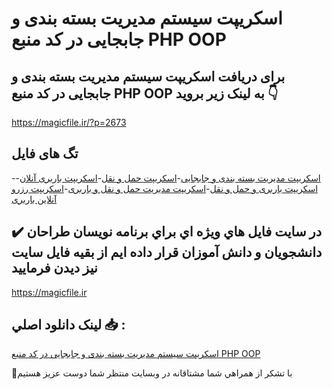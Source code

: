 # اسکریپت سیستم مدیریت بسته بندی و جابجایی در کد منبع PHP OOP

## برای دریافت اسکریپت سیستم مدیریت بسته بندی و جابجایی در کد منبع PHP OOP به لینک زیر بروید 👇

https://magicfile.ir/?p=2673

## تگ های فایل

-[اسکریپت مدیریت بسته بندی و جابجایی](https://magicfile.ir/product/%d8%a7%d8%b3%da%a9%d8%b1%db%8c%d9%be%d8%aa%d8%b3%db%8c%d8%b3%d8%aa%d9%85-%d9%85%d8%af%db%8c%d8%b1%db%8c%d8%aa-%d8%a8%d8%b3%d8%aa%d9%87-%d8%a8%d9%86%d8%af%db%8c-%d9%88-%d8%ac%d8%a7%d8%a8%d8%ac%d8%a7%db%8c%db%8c-php/)-[اسکریپت حمل و نقل](https://magicfile.ir/product/%d8%a7%d8%b3%da%a9%d8%b1%db%8c%d9%be%d8%aa%d8%b3%db%8c%d8%b3%d8%aa%d9%85-%d9%85%d8%af%db%8c%d8%b1%db%8c%d8%aa-%d8%a8%d8%b3%d8%aa%d9%87-%d8%a8%d9%86%d8%af%db%8c-%d9%88-%d8%ac%d8%a7%d8%a8%d8%ac%d8%a7%db%8c%db%8c-php/)-[اسکریپت باربری آنلان](https://magicfile.ir/product/%d8%a7%d8%b3%da%a9%d8%b1%db%8c%d9%be%d8%aa%d8%b3%db%8c%d8%b3%d8%aa%d9%85-%d9%85%d8%af%db%8c%d8%b1%db%8c%d8%aa-%d8%a8%d8%b3%d8%aa%d9%87-%d8%a8%d9%86%d8%af%db%8c-%d9%88-%d8%ac%d8%a7%d8%a8%d8%ac%d8%a7%db%8c%db%8c-php/)-[اسکریپت باربری و حمل و نقل](https://magicfile.ir/product/%d8%a7%d8%b3%da%a9%d8%b1%db%8c%d9%be%d8%aa%d8%b3%db%8c%d8%b3%d8%aa%d9%85-%d9%85%d8%af%db%8c%d8%b1%db%8c%d8%aa-%d8%a8%d8%b3%d8%aa%d9%87-%d8%a8%d9%86%d8%af%db%8c-%d9%88-%d8%ac%d8%a7%d8%a8%d8%ac%d8%a7%db%8c%db%8c-php/)-[اسکریپت مدیریت حمل و نقل و باربری](https://magicfile.ir/product/%d8%a7%d8%b3%da%a9%d8%b1%db%8c%d9%be%d8%aa%d8%b3%db%8c%d8%b3%d8%aa%d9%85-%d9%85%d8%af%db%8c%d8%b1%db%8c%d8%aa-%d8%a8%d8%b3%d8%aa%d9%87-%d8%a8%d9%86%d8%af%db%8c-%d9%88-%d8%ac%d8%a7%d8%a8%d8%ac%d8%a7%db%8c%db%8c-php/)-[اسکريپت رزرو آنلاين باربری](https://magicfile.ir/product/%d8%a7%d8%b3%da%a9%d8%b1%db%8c%d9%be%d8%aa%d8%b3%db%8c%d8%b3%d8%aa%d9%85-%d9%85%d8%af%db%8c%d8%b1%db%8c%d8%aa-%d8%a8%d8%b3%d8%aa%d9%87-%d8%a8%d9%86%d8%af%db%8c-%d9%88-%d8%ac%d8%a7%d8%a8%d8%ac%d8%a7%db%8c%db%8c-php/)

## ✔️ در سايت فايل هاي ويژه اي براي برنامه نويسان طراحان دانشجويان و دانش آموزان قرار داده ايم از بقيه فايل سايت نيز ديدن فرماييد

https://magicfile.ir


## لينک دانلود اصلي 📥 :

[اسکریپت سیستم مدیریت بسته بندی و جابجایی در کد منبع PHP OOP](https://magicfile.ir/product/%d8%a7%d8%b3%da%a9%d8%b1%db%8c%d9%be%d8%aa%d8%b3%db%8c%d8%b3%d8%aa%d9%85-%d9%85%d8%af%db%8c%d8%b1%db%8c%d8%aa-%d8%a8%d8%b3%d8%aa%d9%87-%d8%a8%d9%86%d8%af%db%8c-%d9%88-%d8%ac%d8%a7%d8%a8%d8%ac%d8%a7%db%8c%db%8c-php/) 


🙏با تشکر از همراهي شما مشتاقانه در وبسایت منتظر شما دوست عزیز هستیم

